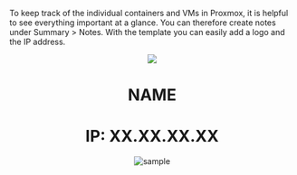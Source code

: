 To keep track of the individual containers and VMs in Proxmox, it is helpful to see everything important at a glance. You can therefore create notes under Summary > Notes. With the template you can easily add a logo and the IP address.

<div align='center'>
<img src='LINKTOIMG'/></a>

  # NAME

 # IP: XX.XX.XX.XX

 
![sample](https://raw.githubusercontent.com/tteck/Proxmox/main/misc/images/logo-81x112.png)
